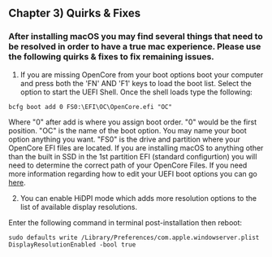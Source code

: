 ## Chapter 3) Quirks & Fixes

### After installing macOS you may find several things that need to be resolved in order to have a true mac experience. Please use the following quirks & fixes to fix remaining issues.

1. If you are missing OpenCore from your boot options boot your computer and press both the 'FN' AND 'F1' keys to load the boot list. Select the option to start the UEFI Shell. Once the shell loads type the following:
```
bcfg boot add 0 FS0:\EFI\OC\OpenCore.efi "OC"
```
Where "0" after add is where you assign boot order. "0" would be the first position. "OC" is the name of the boot option. You may name your boot option anything you want. "FS0" is the drive and partition where your OpenCore EFI files are located. If you are installing macOS to anything other than the built in SSD in the 1st partition EFI (standard configurtion) you will need to determine the correct path of your OpenCore Files. If you need more information regarding how to edit your UEFI boot options you can go [here](https://wiki.archlinux.org/index.php/Unified_Extensible_Firmware_Interface).


2. You can enable HiDPI mode which adds more resolution options to the list of available display resolutions.

Enter the following command in terminal post-installation then reboot:

```
sudo defaults write /Library/Preferences/com.apple.windowserver.plist DisplayResolutionEnabled -bool true
```
